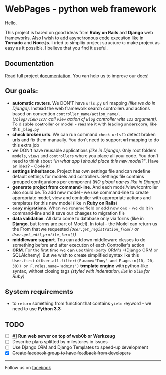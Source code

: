 WebPages - python web framework
===

Hello.

This project is based on good ideas from **Ruby on Rails** and **Django** web frameworks. Also I wish to add asynchronous code execution like in **Tornado** and **Node.js**. I tried to simplify project structure to make project as easy as it possible. I believe that you find it useful.


Documentation
---

Read full project [documentation](docs/). You can help us to improve our docs!


Our goals:
---

 * **automatic routers**. We DON'T have `urls.py` url mapping *(like we do in Django)*. Instead the web framework search controllers and actions based on convention `controller_name/action_name/...` *(`/blog/view/123/` call `view` action of `Blog` controller with `123` argument)*. To disable controller or model - rename it with leading underscore, like this `_blog.py`
 * **check broken urls**. We can run command `check urls` to detect broken urls and fix them manually. You don't need to support url mapping to do this extra job
 * we DON't have reusable applications *(like in Django)*. Only root folders `models`, `views` and `controllers` where you place all your code. You don't need to think about *"In what app I should place this new model?"*. Have an idea? - Code it!
 * **settings inheritance**. Project has own settings file and can redefine default settings for models and controllers. Settings file contains grouped configuraions per component *(NO global names like in Django)*
 * **generate project from command-line**. And each model/view/controller also sould be. To add new model - we use command-line to create appropriate model, view and controller with appropriate actions and templates for this new model (like in **Ruby on Rails**)
 * **easy migrations**. When we rename field or add new one - we do it in command-line and it save our changes to migration file
 * **data validation**. All data come to database only via forms (like in **Django**, but forms are part of Model). In total - the Model can return us the From that we requested *(`User.get_registration_from()` or `User.get_edit_profile_form()`)*
 * **middleware support**. Tou can add own middleware classes to do something before and after execution of each Controller's action
 * **[ORM](https://github.com/webpages/orm)**. For the first time we can use third-party ORM's *(Django ORM or SQLAlchemy). But we wish to create simplified syntax like this `User.first` or `User.all.filter((F.name='Tony' and F.age.in(10, 20, 30)) or F.roles.name='admins')`
 **template engine** with python-like syntax, without closing tags *(styled with indentation, like in `Slim` for Ruby)*


System requirements
---

 * to `return` something from function that contains `yield` keyword - we need to use **Python 3.3**


TODO
---

- [ ] [#1](../../issues/1) **Run web server on top of webOb or Werkzeug**
- [ ] Describe plans splitted by milestones in issues
- [ ] Use Django ORM and Django Templates to speed-up development
- [x] ~~Create facebook group to have feedback from developers~~

----

Follow us on [facebook](https://www.facebook.com/WebPagesFramework)
